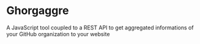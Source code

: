 # Ghorgaggre
A JavaScript tool coupled to a REST API to get aggregated informations of your GitHub organization to your website 
